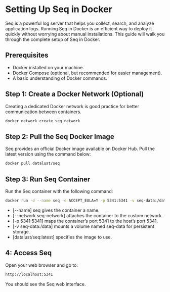 # Setting Up Seq in Docker

Seq is a powerful log server that helps you collect, search, and analyze application logs. Running Seq in Docker is an efficient way to deploy it quickly without worrying about manual installations. This guide will walk you through the complete setup of Seq in Docker.

## Prerequisites

- Docker installed on your machine.
- Docker Compose (optional, but recommended for easier management).
- A basic understanding of Docker commands.

## Step 1: Create a Docker Network (Optional)

Creating a dedicated Docker network is good practice for better communication between containers.

```bash
docker network create seq_network
```

## Step 2: Pull the Seq Docker Image

Seq provides an official Docker image available on Docker Hub. Pull the latest version using the command below:

```bash
docker pull datalust/seq
```

## Step 3: Run Seq Container

Run the Seq container with the following command:

```bash
docker run -d --name seq -e ACCEPT_EULA=Y -p 5341:5341 -v seq-data:/data datalust/seq:latest
```

- [--name] seq gives the container a name.
- [--network seq-network] attaches the container to the custom network.
- [-p 5341:5341] maps the container’s port 5341 to the host’s port 5341.
- [-v seq-data:/data] mounts a volume named seq-data for persistent storage.
- [datalust/seq:latest] specifies the image to use.

## 4: Access Seq

Open your web browser and go to:
```bash
http://localhost:5341
```

You should see the Seq web interface.

